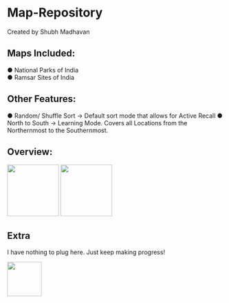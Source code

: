 # Map-Repository
Created by Shubh Madhavan

## Maps Included:
● National Parks of India  
● Ramsar Sites of India  

## Other Features:
● Random/ Shuffle Sort → Default sort mode that allows for Active Recall
● North to South → Learning Mode. Covers all Locations from the Northernmost to the Southernmost.

## Overview:
<img src="https://github.com/user-attachments/assets/5b99a09a-1165-4180-82e4-caf76d515f80" height="120" />
<img src="https://github.com/user-attachments/assets/b1b305b7-de91-495c-8d17-b0d5710ac305" height="120" />


## Extra
I have nothing to plug here. Just keep making progress!  

<img src="https://github.com/user-attachments/assets/d19c0b80-c5b3-4180-bdca-cb645edcd1ad" height="80" />
